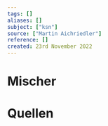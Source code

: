 ```yaml
---
tags: []
aliases: []
subject: ["ksn"]
source: ["Martin Aichriedler"]
reference: []
created: 23rd November 2022
---
```


# Mischer



# Quellen